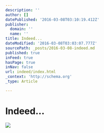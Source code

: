 ```yaml
---
description: ''
author: []
datePublished: '2016-03-08T03:10:19.412Z'
publisher:
  domain: ''
  name: ''
title: Indeed...
dateModified: '2016-03-08T03:03:07.777Z'
sourcePath: _posts/2016-03-08-indeed.md
published: true
inFeed: true
hasPage: true
inNav: false
url: indeed/index.html
_context: 'http://schema.org'
_type: Article

---
```

# Indeed...
![](https://the-grid-user-content.s3-us-west-2.amazonaws.com/10036862-2ff4-4775-877f-af31e1c3aadd.png)
